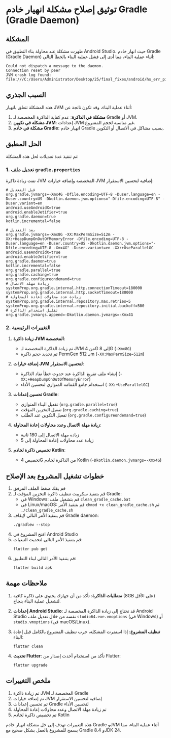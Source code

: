 # توثيق إصلاح مشكلة انهيار خادم Gradle (Gradle Daemon)

## المشكلة
ظهرت مشكلة عند محاولة بناء التطبيق في Android Studio، حيث انهار خادم Gradle (Gradle Daemon) أثناء عملية البناء، مما أدى إلى فشل عملية البناء بالخطأ التالي:

```
Could not dispatch a message to the daemon.
Connection reset by peer
JVM crash log found: file:///C:/Users/Administrator/Desktop/25/final_fixes/android/hs_err_pid111956.log
```

## السبب الجذري
هذه المشكلة تتعلق بانهيار JVM أثناء عملية البناء، وقد تكون ناتجة عن:

1. **مشكلة في الذاكرة**: عدم كفاية الذاكرة المخصصة لـ Gradle أو JVM.
2. **مشكلة في تكوين JVM**: إعدادات JVM غير مناسبة لحجم المشروع.
3. **مشكلة في خادم Gradle**: انهيار خادم Gradle بسبب مشاكل في الاتصال أو التكوين.

## الحل المطبق

تم تنفيذ عدة تعديلات لحل هذه المشكلة:

### 1. تعديل ملف `gradle.properties`

تمت زيادة ذاكرة JVM المخصصة وإضافة خيارات JVM إضافية لتحسين الاستقرار:

```properties
# قبل التعديل
org.gradle.jvmargs=-Xmx4G -Dfile.encoding=UTF-8 -Duser.language=en -Duser.country=US -Dkotlin.daemon.jvm.options="-Dfile.encoding=UTF-8" -Duser.variant=en
android.useAndroidX=true
android.enableJetifier=true
org.gradle.daemon=true
kotlin.incremental=false

# بعد التعديل
org.gradle.jvmargs=-Xmx8G -XX:MaxPermSize=512m -XX:+HeapDumpOnOutOfMemoryError -Dfile.encoding=UTF-8 -Duser.language=en -Duser.country=US -Dkotlin.daemon.jvm.options="-Dfile.encoding=UTF-8 -Xmx4G" -Duser.variant=en -XX:+UseParallelGC
android.useAndroidX=true
android.enableJetifier=true
org.gradle.daemon=true
kotlin.incremental=false
org.gradle.parallel=true
org.gradle.caching=true
org.gradle.configureondemand=true
# زيادة مهلة الاتصال
systemProp.org.gradle.internal.http.connectionTimeout=180000
systemProp.org.gradle.internal.http.socketTimeout=180000
# زيادة عدد محاولات إعادة المحاولة
systemProp.org.gradle.internal.repository.max.retries=5
systemProp.org.gradle.internal.repository.initial.backoff=500
# تقليل استخدام الذاكرة
org.gradle.jvmargs.append=-Dkotlin.daemon.jvmargs=-Xmx4G
```

### 2. التغييرات الرئيسية

1. **زيادة ذاكرة JVM المخصصة**:
   - تم زيادة الذاكرة المخصصة لـ JVM من 4G إلى 8G (`-Xmx8G`)
   - تم تحديد حجم ذاكرة PermGen بـ 512m (`-XX:MaxPermSize=512m`)

2. **إضافة خيارات JVM لتحسين الاستقرار**:
   - إنشاء ملف تفريغ الذاكرة عند حدوث خطأ نفاد الذاكرة (`-XX:+HeapDumpOnOutOfMemoryError`)
   - استخدام جامع القمامة المتوازي لتحسين الأداء (`-XX:+UseParallelGC`)

3. **تحسين إعدادات Gradle**:
   - تفعيل البناء المتوازي (`org.gradle.parallel=true`)
   - تفعيل التخزين المؤقت (`org.gradle.caching=true`)
   - تفعيل التكوين عند الطلب (`org.gradle.configureondemand=true`)

4. **زيادة مهلة الاتصال وعدد محاولات إعادة المحاولة**:
   - زيادة مهلة الاتصال إلى 180 ثانية
   - زيادة عدد محاولات إعادة المحاولة إلى 5

5. **تخصيص ذاكرة لخادم Kotlin**:
   - تخصيص 4G من الذاكرة لخادم Kotlin (`-Dkotlin.daemon.jvmargs=-Xmx4G`)

## خطوات تشغيل المشروع بعد الإصلاح

1. قم بفك ضغط الملف المرفق
2. قم بتنفيذ سكريبت تنظيف ذاكرة التخزين المؤقت لـ Gradle:
   - في Windows: قم بتشغيل ملف `clean_gradle_cache.bat`
   - في Linux/macOS: قم بتنفيذ الأمر `chmod +x clean_gradle_cache.sh` ثم `./clean_gradle_cache.sh`
3. قم بتنفيذ الأمر التالي لإيقاف Gradle daemon:
   ```
   ./gradlew --stop
   ```
4. افتح المشروع في Android Studio
5. قم بتنفيذ الأمر التالي لتحديث التبعيات:
   ```
   flutter pub get
   ```
6. قم بتنفيذ الأمر التالي لبناء التطبيق:
   ```
   flutter build apk
   ```

## ملاحظات مهمة

1. **متطلبات الذاكرة**: تأكد من أن جهازك يحتوي على ذاكرة كافية (8GB على الأقل) لتشغيل عملية البناء بنجاح.

2. **إعدادات Android Studio**: قد تحتاج إلى زيادة الذاكرة المخصصة لـ Android Studio نفسه من خلال تعديل ملف `studio64.exe.vmoptions` (في Windows) أو `studio.vmoptions` (في macOS/Linux).

3. **تنظيف المشروع**: إذا استمرت المشكلة، جرب تنظيف المشروع بالكامل قبل إعادة البناء:
   ```
   flutter clean
   ```

4. **تحديث Flutter**: تأكد من استخدام أحدث إصدار من Flutter:
   ```
   flutter upgrade
   ```

## ملخص التغييرات

1. تم زيادة ذاكرة JVM المخصصة لـ Gradle
2. تم إضافة خيارات JVM إضافية لتحسين الاستقرار
3. تم تحسين إعدادات Gradle لتحسين الأداء
4. تم زيادة مهلة الاتصال وعدد محاولات إعادة المحاولة
5. تم تخصيص ذاكرة لخادم Kotlin

هذه التغييرات تهدف إلى حل مشكلة انهيار خادم Gradle وJVM أثناء عملية البناء، مما يسمح للمشروع بالعمل بشكل صحيح مع Gradle 8.4 وJDK 24.
